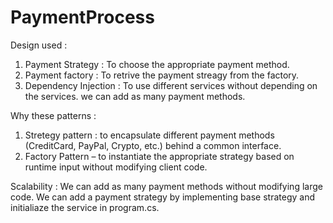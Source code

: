# PaymentProcess

Design used :
1. Payment Strategy : To choose the appropriate payment method.
2. Payment factory : To retrive the payment streagy from the factory.
3. Dependency Injection : To use different services without depending on the services. we can add as many payment methods.

Why these patterns :
1. Stretegy pattern : to encapsulate different payment methods (CreditCard, PayPal, Crypto, etc.) behind a common interface.
2. Factory Pattern – to instantiate the appropriate strategy based on runtime input without modifying client code.

Scalability :
We can add as many payment methods without modifying large code. We can add a payment strategy by implementing base strategy and initialiaze the service in program.cs.
